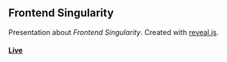 ## Frontend Singularity

Presentation about *Frontend Singularity*.
Created with [reveal.js](https://github.com/hakimel/reveal.js/).

#### [Live]()